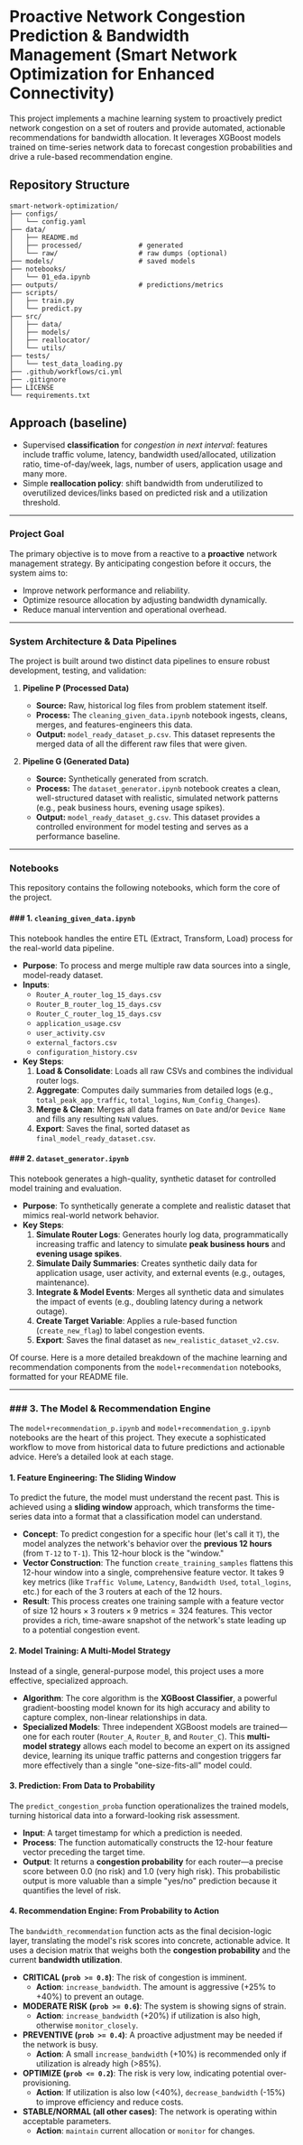# Proactive Network Congestion Prediction & Bandwidth Management (Smart Network Optimization for Enhanced Connectivity)

This project implements a machine learning system to proactively predict network congestion on a set of routers and provide automated, actionable recommendations for bandwidth allocation. It leverages XGBoost models trained on time-series network data to forecast congestion probabilities and drive a rule-based recommendation engine.

## Repository Structure
```
smart-network-optimization/
├── configs/
│   └── config.yaml
├── data/
│   ├── README.md
│   ├── processed/              # generated
│   └── raw/                    # raw dumps (optional)
├── models/                     # saved models
├── notebooks/
│   └── 01_eda.ipynb
├── outputs/                    # predictions/metrics
├── scripts/
│   ├── train.py
│   └── predict.py
├── src/
│   ├── data/
│   ├── models/
│   ├── reallocator/
│   └── utils/
├── tests/
│   └── test_data_loading.py
├── .github/workflows/ci.yml
├── .gitignore
├── LICENSE
└── requirements.txt
```



## Approach (baseline)

- Supervised **classification** for *congestion in next interval*: features include traffic volume, latency, bandwidth used/allocated, utilization ratio, time-of-day/week, lags, number of users, application usage and many more.
- Simple **reallocation policy**: shift bandwidth from underutilized to overutilized devices/links based on predicted risk and a utilization threshold.



---

###  Project Goal

The primary objective is to move from a reactive to a **proactive** network management strategy. By anticipating congestion before it occurs, the system aims to:
-   Improve network performance and reliability.
-   Optimize resource allocation by adjusting bandwidth dynamically.
-   Reduce manual intervention and operational overhead.

---

###  System Architecture & Data Pipelines

The project is built around two distinct data pipelines to ensure robust development, testing, and validation:

1.  **Pipeline P (Processed Data)** 
    * **Source:** Raw, historical log files from problem statement itself.
    * **Process:** The `cleaning_given_data.ipynb` notebook ingests, cleans, merges, and features-engineers this data.
    * **Output:** `model_ready_dataset_p.csv`. This dataset represents the merged data of all the different raw files that were given.

2.  **Pipeline G (Generated Data)** 
    * **Source:** Synthetically generated from scratch.
    * **Process:** The `dataset_generator.ipynb` notebook creates a clean, well-structured dataset with realistic, simulated network patterns (e.g., peak business hours, evening usage spikes).
    * **Output:** `model_ready_dataset_g.csv`. This dataset provides a controlled environment for model testing and serves as a performance baseline.

---

###  Notebooks

This repository contains the following notebooks, which form the core of the project.

#### ### 1.  `cleaning_given_data.ipynb`

This notebook handles the entire ETL (Extract, Transform, Load) process for the real-world data pipeline.

* **Purpose**: To process and merge multiple raw data sources into a single, model-ready dataset.
* **Inputs**:
    * `Router_A_router_log_15_days.csv`
    * `Router_B_router_log_15_days.csv`
    * `Router_C_router_log_15_days.csv`
    * `application_usage.csv`
    * `user_activity.csv`
    * `external_factors.csv`
    * `configuration_history.csv`
* **Key Steps**:
    1.  **Load & Consolidate**: Loads all raw CSVs and combines the individual router logs.
    2.  **Aggregate**: Computes daily summaries from detailed logs (e.g., `total_peak_app_traffic`, `total_logins`, `Num_Config_Changes`).
    3.  **Merge & Clean**: Merges all data frames on `Date` and/or `Device Name` and fills any resulting `NaN` values.
    4.  **Export**: Saves the final, sorted dataset as `final_model_ready_dataset.csv`.

#### ### 2.  `dataset_generator.ipynb`

This notebook generates a high-quality, synthetic dataset for controlled model training and evaluation.

* **Purpose**: To synthetically generate a complete and realistic dataset that mimics real-world network behavior.
* **Key Steps**:
    1.  **Simulate Router Logs**: Generates hourly log data, programmatically increasing traffic and latency to simulate **peak business hours** and **evening usage spikes**.
    2.  **Simulate Daily Summaries**: Creates synthetic daily data for application usage, user activity, and external events (e.g., outages, maintenance).
    3.  **Integrate & Model Events**: Merges all synthetic data and simulates the impact of events (e.g., doubling latency during a network outage).
    4.  **Create Target Variable**: Applies a rule-based function (`create_new_flag`) to label congestion events.
    5.  **Export**: Saves the final dataset as `new_realistic_dataset_v2.csv`.

Of course. Here is a more detailed breakdown of the machine learning and recommendation components from the `model+recommendation` notebooks, formatted for your README file.

---

### ### 3. The Model & Recommendation Engine

The `model+recommendation_p.ipynb` and `model+recommendation_g.ipynb` notebooks are the heart of this project. They execute a sophisticated workflow to move from historical data to future predictions and actionable advice. Here’s a detailed look at each stage.

#### **1. Feature Engineering: The Sliding Window**

To predict the future, the model must understand the recent past. This is achieved using a **sliding window** approach, which transforms the time-series data into a format that a classification model can understand.

* **Concept**: To predict congestion for a specific hour (let's call it `T`), the model analyzes the network's behavior over the **previous 12 hours** (from `T-12` to `T-1`). This 12-hour block is the "window."
* **Vector Construction**: The function `create_training_samples` flattens this 12-hour window into a single, comprehensive feature vector. It takes 9 key metrics (like `Traffic Volume`, `Latency`, `Bandwidth Used`, `total_logins`, etc.) for each of the 3 routers at each of the 12 hours.
* **Result**: This process creates one training sample with a feature vector of size $12 \text{ hours} \times 3 \text{ routers} \times 9 \text{ metrics} = 324$ features. This vector provides a rich, time-aware snapshot of the network's state leading up to a potential congestion event.

#### **2. Model Training: A Multi-Model Strategy**

Instead of a single, general-purpose model, this project uses a more effective, specialized approach.

* **Algorithm**: The core algorithm is the **XGBoost Classifier**, a powerful gradient-boosting model known for its high accuracy and ability to capture complex, non-linear relationships in data.
* **Specialized Models**: Three independent XGBoost models are trained—one for each router (`Router_A`, `Router_B`, and `Router_C`). This **multi-model strategy** allows each model to become an expert on its assigned device, learning its unique traffic patterns and congestion triggers far more effectively than a single "one-size-fits-all" model could.

#### **3. Prediction: From Data to Probability**

The `predict_congestion_proba` function operationalizes the trained models, turning historical data into a forward-looking risk assessment.

* **Input**: A target timestamp for which a prediction is needed.
* **Process**: The function automatically constructs the 12-hour feature vector preceding the target time.
* **Output**: It returns a **congestion probability** for each router—a precise score between 0.0 (no risk) and 1.0 (very high risk). This probabilistic output is more valuable than a simple "yes/no" prediction because it quantifies the level of risk.

#### **4. Recommendation Engine: From Probability to Action**

The `bandwidth_recommendation` function acts as the final decision-logic layer, translating the model's risk scores into concrete, actionable advice. It uses a decision matrix that weighs both the **congestion probability** and the current **bandwidth utilization**.

* **CRITICAL (`prob >= 0.8`)**: The risk of congestion is imminent.
    * **Action**: `increase_bandwidth`. The amount is aggressive (+25% to +40%) to prevent an outage.
* **MODERATE RISK (`prob >= 0.6`)**: The system is showing signs of strain.
    * **Action**: `increase_bandwidth` (+20%) if utilization is also high, otherwise `monitor_closely`.
* **PREVENTIVE (`prob >= 0.4`)**: A proactive adjustment may be needed if the network is busy.
    * **Action**: A small `increase_bandwidth` (+10%) is recommended only if utilization is already high (>85%).
* **OPTIMIZE (`prob <= 0.2`)**: The risk is very low, indicating potential over-provisioning.
    * **Action**: If utilization is also low (<40%), `decrease_bandwidth` (-15%) to improve efficiency and reduce costs.
* **STABLE/NORMAL (all other cases)**: The network is operating within acceptable parameters.
    * **Action**: `maintain` current allocation or `monitor` for changes.
